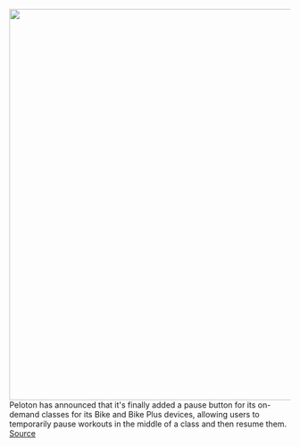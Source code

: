 <img src='https://cdn.vox-cdn.com/thumbor/f_6VgPPwr3EeCkQRB8nS_uLjdDI=/0x0:2434x1452/1200x800/filters:focal(1023x532:1411x920)/cdn.vox-cdn.com/uploads/chorus_image/image/70113323/Screen_Shot_2021_11_08_at_2.46.07_PM.0.png' width='700px' /><br/>
Peloton has announced that it's finally added a pause button for its on-demand classes for its Bike and Bike Plus devices, allowing users to temporarily pause workouts in the middle of a class and then resume them.
<a href='https://www.theverge.com/2021/11/8/22770666/peloton-pause-button-on-demand-classes-bike-plus'> Source <a/>